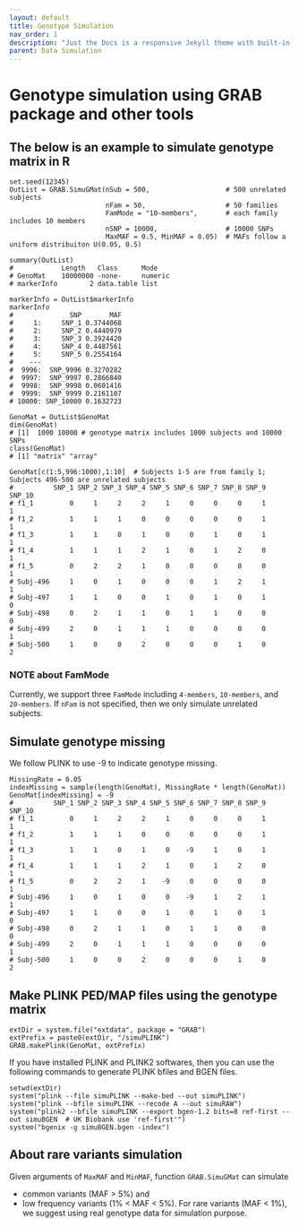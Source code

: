 ```yaml
---
layout: default
title: Genotype Simulation
nav_order: 1
description: "Just the Docs is a responsive Jekyll theme with built-in search that is easily customizable and hosted on GitHub Pages."
parent: Data Simulation
---
```


# Genotype simulation using GRAB package and other tools

## The below is an example to simulate genotype matrix in R
``` 
set.seed(12345)
OutList = GRAB.SimuGMat(nSub = 500,                   # 500 unrelated subjects
                        nFam = 50,                    # 50 families
                        FamMode = "10-members",       # each family includes 10 members
                        nSNP = 10000,                 # 10000 SNPs
                        MaxMAF = 0.5, MinMAF = 0.05)  # MAFs follow a uniform distribuiton U(0.05, 0.5)

summary(OutList)
#            Length   Class      Mode   
# GenoMat    10000000 -none-     numeric
# markerInfo        2 data.table list

markerInfo = OutList$markerInfo
markerInfo
#              SNP       MAF
#     1:     SNP_1 0.3744068
#     2:     SNP_2 0.4440979
#     3:     SNP_3 0.3924420
#     4:     SNP_4 0.4487561
#     5:     SNP_5 0.2554164
#    ---                    
#  9996:  SNP_9996 0.3270282
#  9997:  SNP_9997 0.2866840
#  9998:  SNP_9998 0.0601416
#  9999:  SNP_9999 0.2161107
# 10000: SNP_10000 0.1632723

GenoMat = OutList$GenoMat
dim(GenoMat)   
# [1]  1000 10000 # genotype matrix includes 1000 subjects and 10000 SNPs
class(GenoMat)
# [1] "matrix" "array"

GenoMat[c(1:5,996:1000),1:10]  # Subjects 1-5 are from family 1; Subjects 496-500 are unrelated subjects
#          SNP_1 SNP_2 SNP_3 SNP_4 SNP_5 SNP_6 SNP_7 SNP_8 SNP_9 SNP_10
# f1_1         0     1     2     2     1     0     0     0     1      1
# f1_2         1     1     1     0     0     0     0     0     1      1
# f1_3         1     1     0     1     0     0     1     0     1      1
# f1_4         1     1     1     2     1     0     1     2     0      1
# f1_5         0     2     2     1     0     0     0     0     0      1
# Subj-496     1     0     1     0     0     0     1     2     1      1
# Subj-497     1     1     0     0     1     0     1     0     1      0
# Subj-498     0     2     1     1     0     1     1     0     0      0
# Subj-499     2     0     1     1     1     0     0     0     0      1
# Subj-500     1     0     0     2     0     0     0     1     0      2

```

### NOTE about FamMode

Currently, we support three ```FamMode``` including ```4-members```, ```10-members```, and ```20-members```. If ```nFam``` is not specified, then we only simulate unrelated subjects.

## Simulate genotype missing
We follow PLINK to use -9 to indicate genotype missing.
```
MissingRate = 0.05
indexMissing = sample(length(GenoMat), MissingRate * length(GenoMat))
GenoMat[indexMissing] = -9
#          SNP_1 SNP_2 SNP_3 SNP_4 SNP_5 SNP_6 SNP_7 SNP_8 SNP_9 SNP_10
# f1_1         0     1     2     2     1     0     0     0     1      1
# f1_2         1     1     1     0     0     0     0     0     1      1
# f1_3         1     1     0     1     0    -9     1     0     1      1
# f1_4         1     1     1     2     1     0     1     2     0      1
# f1_5         0     2     2     1    -9     0     0     0     0      1
# Subj-496     1     0     1     0     0    -9     1     2     1      1
# Subj-497     1     1     0     0     1     0     1     0     1      0
# Subj-498     0     2     1     1     0     1     1     0     0      0
# Subj-499     2     0     1     1     1     0     0     0     0      1
# Subj-500     1     0     0     2     0     0     0     1     0      2
```

## Make PLINK PED/MAP files using the genotype matrix
```
extDir = system.file("extdata", package = "GRAB")
extPrefix = paste0(extDir, "/simuPLINK")
GRAB.makePlink(GenoMat, extPrefix)
```

If you have installed PLINK and PLINK2 softwares, then you can use the following commands to generate PLINK bfiles and BGEN files. 

```
setwd(extDir)
system("plink --file simuPLINK --make-bed --out simuPLINK")
system("plink --bfile simuPLINK --recode A --out simuRAW")
system("plink2 --bfile simuPLINK --export bgen-1.2 bits=8 ref-first --out simuBGEN  # UK Biobank use 'ref-first'")
system("bgenix -g simuBGEN.bgen -index")
```


## About rare variants simulation

Given arguments of ```MaxMAF``` and ```MinMAF```, function ```GRAB.SimuGMat``` can simulate 
- common variants (MAF > 5%) and 
- low frequency variants (1% < MAF < 5%). 
For rare variants (MAF < 1%), we suggest using real genotype data for simulation purpose. 
